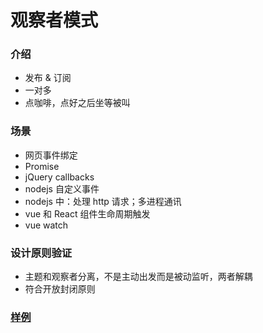 # 观察者模式
### 介绍
- 发布 & 订阅
- 一对多
- 点咖啡，点好之后坐等被叫

### 场景
- 网页事件绑定
- Promise
- jQuery callbacks
- nodejs 自定义事件
- nodejs 中：处理 http 请求；多进程通讯
- vue 和 React 组件生命周期触发
- vue watch

### 设计原则验证
- 主题和观察者分离，不是主动出发而是被动监听，两者解耦
- 符合开放封闭原则

### [样例](https://github.com/liao123-git/Design_Pattern/blob/main/%E5%A4%96%E8%A7%82%E6%A8%A1%E5%BC%8F/src/index.js "样例")